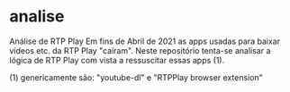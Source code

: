 # analise
Análise de RTP Play
Em fins de Abril de 2021 as apps usadas para baixar vídeos etc. da RTP Play "caíram".
Neste repositório tenta-se analisar a lógica de RTP Play com vista a ressuscitar essas apps (1).

(1) genericamente são: "youtube-dl" e "RTPPlay browser extension"
